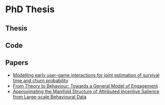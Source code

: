 # PhD Thesis

## Thesis

## Code

## Papers

* [Modelling early user-game interactions for joint estimation of survival time and churn probability](https://arxiv.org/pdf/1905.10998.pdf)
* [From Theory to Behaviour: Towards a General Model of Engagement](https://arxiv.org/pdf/2004.12644.pdf)
* [Approximating the Manifold Structure of Attributed Incentive Salience from Large-scale Behavioural Data](https://link.springer.com/article/10.1007/s42113-022-00147-0)
